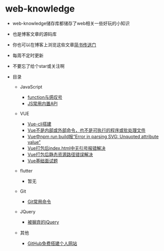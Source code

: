 # web-knowledge


- web-knowledge储存库都储存了web相关一些好玩的小知识

- 也是博客文章的源码库

- 你也可以在博客上浏览这些文章[简书传送门](https://www.jianshu.com/u/fe7819267ca1)

- 每周不定时更新

- 不要忘了给个star或关注啊

- 目录

  - JavaScript

    - [function与感叹号](./javascript/function&!.md)
    - [JS常用内置API](./javascript/JSAPI.md)
  - VUE

    - [Vue-cli搭建](./vue/vue-cli.md)
    - [Vue不是内部或外部命令，也不是可执行的程序或批处理文件](./vue/vue不是内部或外部命令，也不是可执行的程序或批处理文件.md)
    - [Vue中npm run build报“Error in parsing SVG: Unquoted attribute value”](https://github.com/isboyjc/web-knowledge/blob/master/vue/Error%20in%20parsing%20SVG%20Unquoted%20attribute%20value.md)
    - [Vue打包后index.html中无引号报错解决](./vue/Vue打包后index.html中无引号.md)
    - [Vue打包后静态资源路径错误解决](./vue/Vue打包后静态资源路径错误.md)
    - [Vue基础面试题](./vue/Vue基础面试题.md)
  - flutter
    - 暂无
  - Git

    - [Git常用命令](./git/git.md)
  - JQuery
    - [被摒弃的jQuery](./jquery/Rejected-jquery.md)
  - 其他

    - [GitHub免费搭建个人网站](./else/Website-construction.md)

